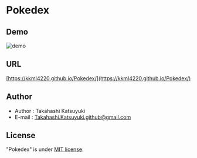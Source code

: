 # Pokedex

## Demo

![demo](https://user-images.githubusercontent.com/58053010/223297825-70860880-b76b-4a12-a949-1f9bc9877b43.gif)

## URL

[https://kkml4220.github.io/Pokedex/](https://kkml4220.github.io/Pokedex/)

## Author

- Author : Takahashi Katsuyuki
- E-mail : [Takahashi.Katsuyuki.github@gmail.com](Takahashi.Katsuyuki.github@gmail.com)

## License

"Pokedex" is under [MIT license](https://en.wikipedia.org/wiki/MIT_License).
